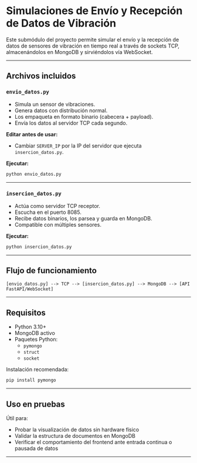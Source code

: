 # Simulaciones de Envío y Recepción de Datos de Vibración

Este submódulo del proyecto permite simular el envío y la recepción de datos de sensores de vibración en tiempo real a través de sockets TCP, almacenándolos en MongoDB y sirviéndolos vía WebSocket.

---

## Archivos incluidos

### `envio_datos.py`
- Simula un sensor de vibraciones.
- Genera datos con distribución normal.
- Los empaqueta en formato binario (cabecera + payload).
- Envía los datos al servidor TCP cada segundo.

**Editar antes de usar:** 
- Cambiar `SERVER_IP` por la IP del servidor que ejecuta `insercion_datos.py`.

**Ejecutar:**
```bash
python envio_datos.py
```

---

### `insercion_datos.py`
- Actúa como servidor TCP receptor.
- Escucha en el puerto 8085.
- Recibe datos binarios, los parsea y guarda en MongoDB.
- Compatible con múltiples sensores.

**Ejecutar:**
```bash
python insercion_datos.py
```

---

## Flujo de funcionamiento

```plaintext
[envio_datos.py] --> TCP --> [insercion_datos.py] --> MongoDB --> [API FastAPI/WebSocket]
```

---

## Requisitos

- Python 3.10+
- MongoDB activo
- Paquetes Python:
  - `pymongo`
  - `struct`
  - `socket`

Instalación recomendada:

```bash
pip install pymongo
```

---

## Uso en pruebas

Útil para:
- Probar la visualización de datos sin hardware físico
- Validar la estructura de documentos en MongoDB
- Verificar el comportamiento del frontend ante entrada continua o pausada de datos

---


